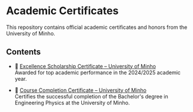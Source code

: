 # Academic Certificates

This repository contains official academic certificates and honors from the University of Minho.

## Contents

- 📜 [Excellence Scholarship Certificate – University of Minho](./Excellence%20Scholarship%20Certificate%20–%20University%20of%20Minho.PDF)  
  Awarded for top academic performance in the 2024/2025 academic year.

- 📄 [Course Completion Certificate – University of Minho](./Course%20Completion%20Certificate%20–%20University%20of%20Minho.pdf)  
  Certifies the successful completion of the Bachelor's degree in Engineering Physics at the University of Minho.

